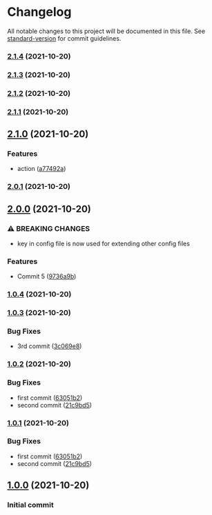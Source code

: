 # Changelog

All notable changes to this project will be documented in this file. See [standard-version](https://github.com/conventional-changelog/standard-version) for commit guidelines.

### [2.1.4](https://github.com/impleotv/githubtest/compare/v2.1.3...v2.1.4) (2021-10-20)

### [2.1.3](https://github.com/impleotv/githubtest/compare/v2.1.2...v2.1.3) (2021-10-20)

### [2.1.2](https://github.com/impleotv/githubtest/compare/v2.1.1...v2.1.2) (2021-10-20)

### [2.1.1](https://github.com/impleotv/githubtest/compare/v2.1.0...v2.1.1) (2021-10-20)

## [2.1.0](https://github.com/impleotv/githubtest/compare/v2.0.1...v2.1.0) (2021-10-20)


### Features

* action ([a77492a](https://github.com/impleotv/githubtest/commit/a77492a0bec0c3ca25fad1dce614769ff4a09516))

### [2.0.1](https://github.com/impleotv/githubtest/compare/v2.0.0...v2.0.1) (2021-10-20)

## [2.0.0](https://github.com/impleotv/githubtest/compare/v1.0.4...v2.0.0) (2021-10-20)


### ⚠ BREAKING CHANGES

* key in config file is now used for extending other config files

### Features

* Commit 5 ([9736a9b](https://github.com/impleotv/githubtest/commit/9736a9b2512fc3d2644a40022355ab3c723e7334))

### [1.0.4](https://github.com/impleotv/githubtest/compare/v1.0.3...v1.0.4) (2021-10-20)

### [1.0.3](https://github.com/impleotv/githubtest/compare/v1.0.2...v1.0.3) (2021-10-20)


### Bug Fixes

* 3rd commit ([3c069e8](https://github.com/impleotv/githubtest/commit/3c069e8704f0302182cc5aff89840c9de240d053))

### [1.0.2](https://github.com/impleotv/githubtest/compare/v1.0.0...v1.0.2) (2021-10-20)


### Bug Fixes

* first commit ([63051b2](https://github.com/impleotv/githubtest/commit/63051b26ba70433670249b17342a50c627016cf7))
* second commit ([21c9bd5](https://github.com/impleotv/githubtest/commit/21c9bd5914ee3fd2691da989fbf822cd65285350))

### [1.0.1](https://github.com/impleotv/githubtest/compare/v1.0.0...v1.0.1) (2021-10-20)


### Bug Fixes

* first commit ([63051b2](https://github.com/impleotv/githubtest/commit/63051b26ba70433670249b17342a50c627016cf7))
* second commit ([21c9bd5](https://github.com/impleotv/githubtest/commit/21c9bd5914ee3fd2691da989fbf822cd65285350))

## [1.0.0](https://github.com/impleotv/githubtest/compare/v1.0.1...v1.0.0) (2021-10-20)
### Initial commit 
